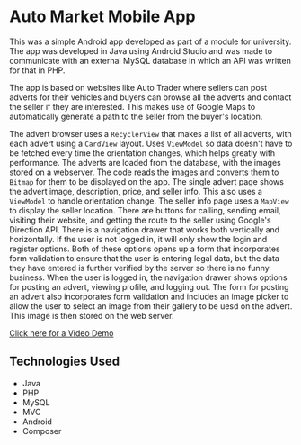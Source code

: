 # Auto Market Mobile App
This was a simple Android app developed as part of a module for university. The app was developed in Java using Android Studio and was made to communicate with an external MySQL database in which an API was written for that in PHP.

The app is based on websites like Auto Trader where sellers can post adverts for their vehicles and buyers can browse all the adverts and contact the seller if they are interested. This makes use of Google Maps to automatically generate a path to the seller from the buyer's location.

The advert browser uses a `RecyclerView` that makes a list of all adverts, with each advert using a `CardView` layout. Uses `ViewModel` so data doesn't have to be fetched every time the orientation changes, which helps greatly with performance. The adverts are loaded from the database, with the images stored on a webserver. The code reads the images and converts them to `Bitmap` for them to be displayed on the app. The single advert page shows the advert image, description, price, and seller info. This also uses a `ViewModel` to handle orientation change. The seller info page uses a `MapView` to display the seller location. There are buttons for calling, sending email, visiting their website, and getting the route to the seller using Google's Direction API. There is a navigation drawer that works both vertically and horizontally. If the user is not logged in, it will only show the login and register options. Both of these options opens up a form that incorporates form validation to ensure that the user is entering legal data, but the data they have entered is further verified by the server so there is no funny business. When the user is logged in, the navigation drawer shows options for posting an advert, viewing profile, and logging out. The form for posting an advert also incorporates form validation and includes an image picker to allow the user to select an image from their gallery to be uesd on the advert. This image is then stored on the web server.

[Click here for a Video Demo](https://www.youtube.com/watch?v=obgQ-CZ0nDA)

## Technologies Used
- Java
- PHP
- MySQL
- MVC
- Android
- Composer
